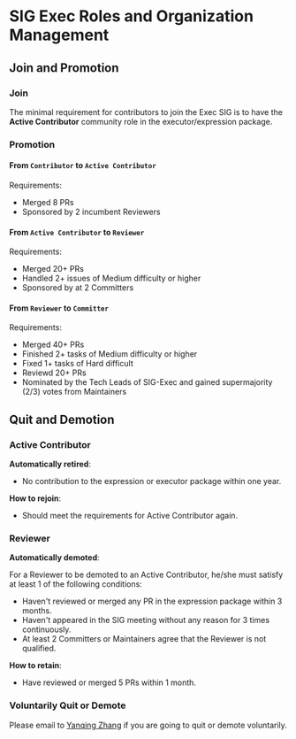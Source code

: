 # SIG Exec Roles and Organization Management

## Join and Promotion

### Join

The minimal requirement for contributors to join the Exec SIG is to have
the **Active Contributor** community role in the executor/expression package.

### Promotion

#### From `Contributor` to `Active Contributor`

Requirements:

* Merged 8 PRs
* Sponsored by 2 incumbent Reviewers

#### From `Active Contributor` to `Reviewer`

Requirements:

* Merged 20+ PRs
* Handled 2+ issues of Medium difficulty or higher
* Sponsored by at 2 Committers

#### From `Reviewer` to `Committer`

Requirements:

* Merged 40+ PRs
* Finished 2+ tasks of Medium difficulty or higher
* Fixed 1+ tasks of Hard difficult
* Reviewd 20+ PRs
* Nominated by the Tech Leads of SIG-Exec and gained supermajority (2/3) votes from Maintainers

## Quit and Demotion

### Active Contributor

**Automatically retired**:

* No contribution to the expression or executor package within one year.

**How to rejoin**:

* Should meet the requirements for Active Contributor again.

### Reviewer

**Automatically demoted**:

For a Reviewer to be demoted to an Active Contributor,  he/she must satisfy at
least 1 of the following conditions:

* Haven't reviewed or merged any PR in the expression package within 3 months.
* Haven't appeared in the SIG meeting without any reason for 3 times continuously.
* At least 2 Committers or Maintainers agree that the Reviewer is not qualified.

**How to retain**:

* Have reviewed or merged 5 PRs within 1 month.

### Voluntarily Quit or Demote

Please email to [Yanqing Zhang](mailto:zhangyanqing@pingcap.com) if you are
going to quit or demote voluntarily.
